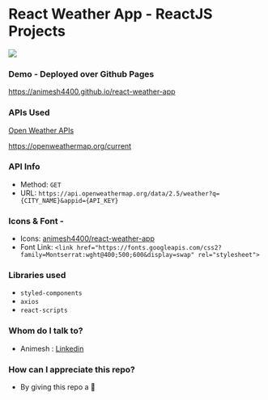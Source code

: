 # React Weather App - ReactJS Projects

![](weather.gif)

### Demo - Deployed over Github Pages 
https://animesh4400.github.io/react-weather-app

### APIs Used
[Open Weather APIs](https://openweathermap.org/)

https://openweathermap.org/current

### API Info
* Method: `GET`
* URL: `https://api.openweathermap.org/data/2.5/weather?q={CITY_NAME}&appid={API_KEY}`

### Icons & Font -
* Icons: [animesh4400/react-weather-app](https://github.com/animeshmandal4400/react-weather-app/tree/master/public/icons)
* Font Link: `<link href="https://fonts.googleapis.com/css2?family=Montserrat:wght@400;500;600&display=swap" rel="stylesheet">`

### Libraries used
* `styled-components`
* `axios`
* `react-scripts`

### Whom do I talk to? ###

* Animesh : [Linkedin](https://www.linkedin.com/in/animesh-mandal-5b55b61a7/)

### How can I appreciate this repo? ###

* By giving this repo a 🌟

